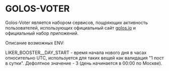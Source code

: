 # GOLOS-VOTER

Golos-Voter является набором сервисов, пощряющих активность пользователей, использующих официальный сайт
[golos.io](https://golos.io) и официальный набор приложений.

Описание возможных ENV:

LIKER_BOOSTER__DAY_START - время начала нового дня в часах относительно UTC, используется для таких вещей
как валидация "1 пост в сутки".
Дефолтное значение - 3 (день начинается в 00:00 по Москве).  
